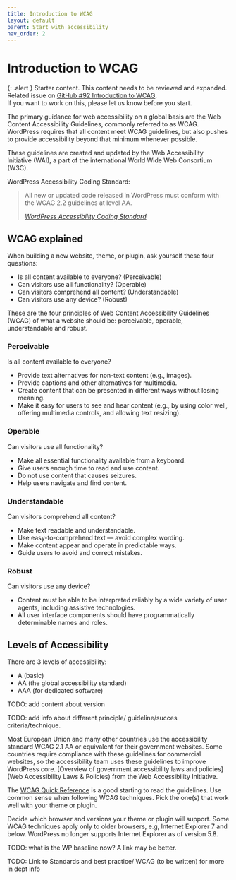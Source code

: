 ```yaml
---
title: Introduction to WCAG
layout: default
parent: Start with accessibility
nav_order: 2
---
```


# Introduction to WCAG

{: .alert }
Starter content. This content needs to be reviewed and expanded.  
Related issue on [GitHub #92 Introduction to WCAG](https://github.com/wpaccessibility/wp-a11y-docs/issues/92).  
If you want to work on this, please let us know before you start.

The primary guidance for web accessibility on a global basis are the Web Content Accessibility Guidelines, commonly referred to as WCAG. WordPress requires that all content meet WCAG guidelines, but also pushes to provide accessibility beyond that minimum whenever possible. 

These guidelines are created and updated by the Web Accessibility Initiative (WAI), a part of the international World Wide Web Consortium (W3C).

WordPress Accessibility Coding Standard:
<blockquote>
    <p>All new or updated code released in WordPress must conform with the WCAG 2.2 guidelines at level AA.</p>
    <cite><a href="https://make.wordpress.org/core/handbook/best-practices/coding-standards/accessibility-coding-standards/">WordPress Accessibility Coding Standard</a></cite>
</blockquote>

## WCAG explained

When building a new website, theme, or plugin, ask yourself these four questions:

- Is all content available to everyone? (Perceivable)
- Can visitors use all functionality? (Operable)
- Can visitors comprehend all content? (Understandable)
- Can visitors use any device? (Robust)

These are the four principles of Web Content Accessibility Guidelines (WCAG) of what a website should be: perceivable, operable, understandable and robust.

### Perceivable

Is all content available to everyone?

- Provide text alternatives for non-text content (e.g., images).
- Provide captions and other alternatives for multimedia.
- Create content that can be presented in different ways without losing meaning.
- Make it easy for users to see and hear content (e.g., by using color well, offering multimedia controls, and allowing text resizing).

### Operable

Can visitors use all functionality?

- Make all essential functionality available from a keyboard.
- Give users enough time to read and use content.
- Do not use content that causes seizures.
- Help users navigate and find content.

### Understandable

Can visitors comprehend all content?

- Make text readable and understandable.
- Use easy-to-comprehend text — avoid complex wording.
- Make content appear and operate in predictable ways.
- Guide users to avoid and correct mistakes.

### Robust

Can visitors use any device?

- Content must be able to be interpreted reliably by a wide variety of user agents, including assistive technologies.
- All user interface components should have programmatically determinable names and roles.

## Levels of Accessibility

There are 3 levels of accessibility:

- A (basic)
- AA (the global accessibility standard)
- AAA (for dedicated software)

TODO: add content about version

TODO: add info about different principle/ guideline/succes criteria/technique.

Most European Union and many other countries use the accessibility standard WCAG 2.1 AA or equivalent for their government websites. Some countries require compliance with these guidelines for commercial websites, so the accessibility team uses these guidelines to improve WordPress core. [Overview of government accessibility laws and policies](Web Accessibility Laws & Policies) from the Web Accessibility Initiative.

The [WCAG Quick Reference](https://www.w3.org/WAI/WCAG22/quickref/) is a good starting to read the guidelines. Use common sense when following WCAG techniques. Pick the one(s) that work well with your theme or plugin.

Decide which browser and versions your theme or plugin will support. Some WCAG techniques apply only to older browsers, e.g, Internet Explorer 7 and below. WordPress no longer supports Internet Explorer as of version 5.8.

TODO: what is the WP baseline now? A link may be better.

TODO: Link to Standards and best practice/ WCAG (to be written) for more in dept info
